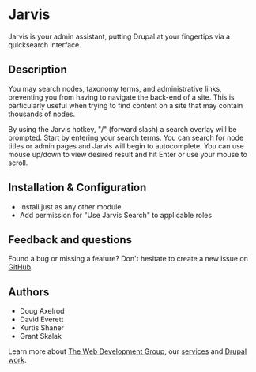 # Jarvis

Jarvis is your admin assistant, putting Drupal at your fingertips via a quicksearch interface.

## Description

You may search nodes, taxonomy terms, and administrative links, preventing you from having to navigate the back-end of a site. This is particularly useful when trying to find content on a site that may contain thousands of nodes.

By using the Jarvis hotkey, "/" (forward slash) a search overlay will be prompted.  Start by entering your search terms. You can search for node titles or admin pages and Jarvis will begin to autocomplete.  You can use mouse up/down to view desired result and hit Enter or use your mouse to scroll.

## Installation & Configuration

* Install just as any other module.
* Add permission for "Use Jarvis Search" to applicable roles

## Feedback and questions

Found a bug or missing a feature? Don't hesitate to create a new issue on [GitHub](https://github.com/WDGDC/jarvis-drupal/issues).

## Authors

* Doug Axelrod
* David Everett
* Kurtis Shaner
* Grant Skalak

Learn more about [The Web Development Group](http://www.webdevelopmentgroup.com), our [services](www.webdevelopmentgroup.com/services/) and [Drupal work](http://www.webdevelopmentgroup.com/work/).

